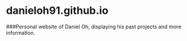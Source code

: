 # danieloh91.github.io

###Personal website of Daniel Oh, displaying his past projects and more information.
